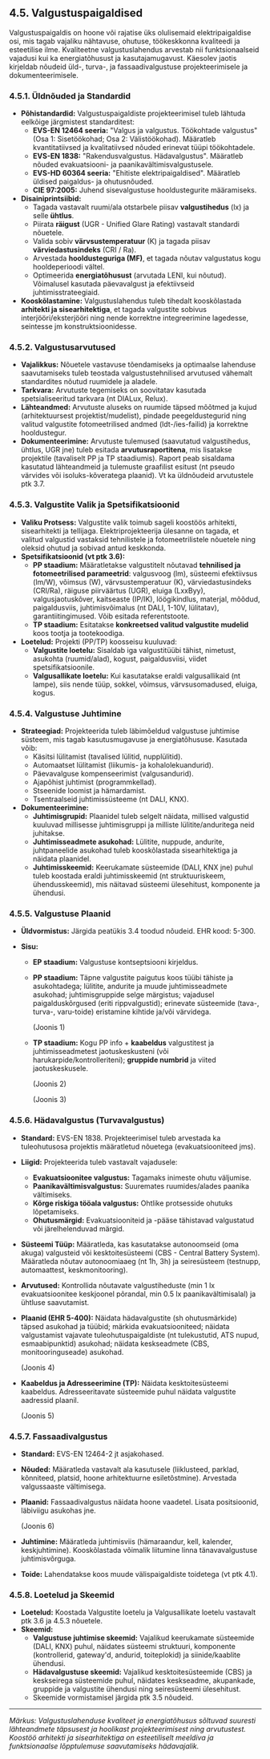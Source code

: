 ## 4.5. Valgustuspaigaldised

Valgustuspaigaldis on hoone või rajatise üks olulisemaid elektripaigaldise osi, mis tagab vajaliku nähtavuse, ohutuse, töökeskkonna kvaliteedi ja esteetilise ilme. Kvaliteetne valgustuslahendus arvestab nii funktsionaalseid vajadusi kui ka energiatõhusust ja kasutajamugavust. Käesolev jaotis kirjeldab nõudeid üld-, turva-, ja fassaadivalgustuse projekteerimisele ja dokumenteerimisele.

### 4.5.1. Üldnõuded ja Standardid

* **Põhistandardid:** Valgustuspaigaldiste projekteerimisel tuleb lähtuda eelkõige järgmistest standarditest:
    * **EVS-EN 12464 seeria:** "Valgus ja valgustus. Töökohtade valgustus" (Osa 1: Sisetöökohad; Osa 2: Välistöökohad). Määratleb kvantitatiivsed ja kvalitatiivsed nõuded erinevat tüüpi töökohtadele.
    * **EVS-EN 1838:** "Rakendusvalgustus. Hädavalgustus". Määratleb nõuded evakuatsiooni- ja paanikavältimisvalgustusele.
    * **EVS-HD 60364 seeria:** "Ehitiste elektripaigaldised". Määratleb üldised paigaldus- ja ohutusnõuded.
    * **CIE 97:2005:** Juhend sisevalgustuse hooldustegurite määramiseks.
* **Disainiprintsiibid:**
    * Tagada vastavalt ruumi/ala otstarbele piisav **valgustihedus** (lx) ja selle **ühtlus**.
    * Piirata **räigust** (UGR - Unified Glare Rating) vastavalt standardi nõuetele.
    * Valida sobiv **värvsustemperatuur** (K) ja tagada piisav **värviedastusindeks** (CRI / Ra).
    * Arvestada **hooldusteguriga (MF)**, et tagada nõutav valgustatus kogu hooldeperioodi vältel.
    * Optimeerida **energiatõhusust** (arvutada LENI, kui nõutud). Võimalusel kasutada päevavalgust ja efektiivseid juhtimisstrateegiaid.
* **Kooskõlastamine:** Valgustuslahendus tuleb tihedalt kooskõlastada **arhitekti ja sisearhitektiga**, et tagada valgustite sobivus interjööri/eksterjööri ning nende korrektne integreerimine lagedesse, seintesse jm konstruktsioonidesse.

### 4.5.2. Valgustusarvutused

* **Vajalikkus:** Nõuetele vastavuse tõendamiseks ja optimaalse lahenduse saavutamiseks tuleb teostada valgustustehnilised arvutused vähemalt standardites nõutud ruumidele ja aladele.
* **Tarkvara:** Arvutuste tegemiseks on soovitatav kasutada spetsialiseeritud tarkvara (nt DIALux, Relux).
* **Lähteandmed:** Arvutuste aluseks on ruumide täpsed mõõtmed ja kujud (arhitektuursest projektist/mudelist), pindade peegeldustegurid ning valitud valgustite fotomeetrilised andmed (ldt-/ies-failid) ja korrektne hooldustegur.
* **Dokumenteerimine:** Arvutuste tulemused (saavutatud valgustihedus, ühtlus, UGR jne) tuleb esitada **arvutusraportitena**, mis lisatakse projektile (tavaliselt PP ja TP staadiumis). Raport peab sisaldama kasutatud lähteandmeid ja tulemuste graafilist esitust (nt pseudo värvides või isoluks-kõveratega plaanid). Vt ka üldnõudeid arvutustele ptk 3.7.

### 4.5.3. Valgustite Valik ja Spetsifikatsioonid

* **Valiku Protsess:** Valgustite valik toimub sageli koostöös arhitekti, sisearhitekti ja tellijaga. Elektriprojekteerija ülesanne on tagada, et valitud valgustid vastaksid tehnilistele ja fotomeetrilistele nõuetele ning oleksid ohutud ja sobivad antud keskkonda.
* **Spetsifikatsioonid (vt ptk 3.6):**
    * **PP staadium:** Määratletakse valgustitelt nõutavad **tehnilised ja fotomeetrilised parameetrid**: valgusvoog (lm), süsteemi efektiivsus (lm/W), võimsus (W), värvsustemperatuur (K), värviedastusindeks (CRI/Ra), räiguse piirväärtus (UGR), eluiga (LxxByy), valgusjaotuskõver, kaitseaste (IP/IK), löögikindlus, materjal, mõõdud, paigaldusviis, juhtimisvõimalus (nt DALI, 1-10V, lülitatav), garantiitingimused. Võib esitada referentstoote.
    * **TP staadium:** Esitatakse **konkreetsed valitud valgustite mudelid** koos tootja ja tootekoodiga.
* **Loetelud:** Projekti (PP/TP) koosseisu kuuluvad:
    * **Valgustite loetelu:** Sisaldab iga valgustitüübi tähist, nimetust, asukohta (ruumid/alad), kogust, paigaldusviisi, viidet spetsifikatsioonile.
    * **Valgusallikate loetelu:** Kui kasutatakse eraldi valgusallikaid (nt lampe), siis nende tüüp, sokkel, võimsus, värvsusomadused, eluiga, kogus.

### 4.5.4. Valgustuse Juhtimine

* **Strateegiad:** Projekteerida tuleb läbimõeldud valgustuse juhtimise süsteem, mis tagab kasutusmugavuse ja energiatõhususe. Kasutada võib:
    * Käsitsi lülitamist (tavalised lülitid, nupplülitid).
    * Automaatset lülitamist (liikumis- ja kohalolekuandurid).
    * Päevavalguse kompenseerimist (valgusandurid).
    * Ajapõhist juhtimist (programmkellad).
    * Stseenide loomist ja hämardamist.
    * Tsentraalseid juhtimissüsteeme (nt DALI, KNX).
* **Dokumenteerimine:**
    * **Juhtimisgrupid:** Plaanidel tuleb selgelt näidata, millised valgustid kuuluvad millisesse juhtimisgruppi ja milliste lülitite/anduritega neid juhitakse.
    * **Juhtimisseadmete asukohad:** Lülitite, nuppude, andurite, juhtpaneelide asukohad tuleb kooskõlastada sisearhitektiga ja näidata plaanidel.
    * **Juhtimisskeemid:** Keerukamate süsteemide (DALI, KNX jne) puhul tuleb koostada eraldi juhtimisskeemid (nt struktuuriskeem, ühendusskeemid), mis näitavad süsteemi ülesehitust, komponente ja ühendusi.

### 4.5.5. Valgustuse Plaanid

* **Üldvormistus:** Järgida peatükis 3.4 toodud nõudeid. EHR kood: 5-300.

* **Sisu:**
    * **EP staadium:** Valgustuse kontseptsiooni kirjeldus.
    
    * **PP staadium:** Täpne valgustite paigutus koos tüübi tähiste ja asukohtadega; lülitite, andurite ja muude juhtimisseadmete asukohad; juhtimisgruppide selge märgistus; vajadusel paigalduskõrgused (eriti rippvalgustid); erinevate süsteemide (tava-, turva-, varu-toide) eristamine kihtide ja/või värvidega.
    
      (Joonis 1)
    
    * **TP staadium:** Kogu PP info + **kaabeldus** valgustitest ja juhtimisseadmetest jaotuskeskusteni (või harukarpide/kontrolleriteni); **gruppide numbrid** ja viited jaotuskeskusele.
    
      (Joonis 2)
    
      (Joonis 3)

### 4.5.6. Hädavalgustus (Turvavalgustus)

* **Standard:** EVS-EN 1838. Projekteerimisel tuleb arvestada ka tuleohutusosa projektis määratletud nõuetega (evakuatsiooniteed jms).

* **Liigid:** Projekteerida tuleb vastavalt vajadusele:
    * **Evakuatsioonitee valgustus:** Tagamaks inimeste ohutu väljumise.
    * **Paanikavältimisvalgustus:** Suuremates ruumides/alades paanika vältimiseks.
    * **Kõrge riskiga tööala valgustus:** Ohtlike protsesside ohutuks lõpetamiseks.
    * **Ohutusmärgid:** Evakuatsiooniteid ja -pääse tähistavad valgustatud või järelhelenduvad märgid.
    
* **Süsteemi Tüüp:** Määratleda, kas kasutatakse autonoomseid (oma akuga) valgusteid või kesktoitesüsteemi (CBS - Central Battery System). Määratleda nõutav autonoomiaaeg (nt 1h, 3h) ja seiresüsteem (testnupp, automaattest, keskmonitooring).

* **Arvutused:** Kontrollida nõutavate valgustiheduste (min 1 lx evakuatsioonitee keskjoonel põrandal, min 0.5 lx paanikavältimisalal) ja ühtluse saavutamist.

* **Plaanid (EHR 5-400):** Näidata hädavalgustite (sh ohutusmärkide) täpsed asukohad ja tüübid; märkida evakuatsiooniteed; näidata valgustamist vajavate tuleohutuspaigaldiste (nt tulekustutid, ATS nupud, esmaabipunktid) asukohad; näidata keskseadmete (CBS, monitooringuseade) asukohad.

    (Joonis 4)

* **Kaabeldus ja Adresseerimine (TP):** Näidata kesktoitesüsteemi kaabeldus. Adresseeritavate süsteemide puhul näidata valgustite aadressid plaanil.

    (Joonis 5)

### 4.5.7. Fassaadivalgustus

* **Standard:** EVS-EN 12464-2 jt asjakohased.

* **Nõuded:** Määratleda vastavalt ala kasutusele (liiklusteed, parklad, kõnniteed, platsid, hoone arhitektuurne esiletõstmine). Arvestada valgussaaste vältimisega.

* **Plaanid:** Fassaadivalgustus näidata hoone vaadetel. Lisata positsioonid, läbiviigu asukohas jne.

  (Joonis 6)

* **Juhtimine:** Määratleda juhtimisviis (hämaraandur, kell, kalender, keskjuhtimine). Kooskõlastada võimalik liitumine linna tänavavalgustuse juhtimisvõrguga.

* **Toide:** Lahendatakse koos muude välispaigaldiste toidetega (vt ptk 4.1).

### 4.5.8. Loetelud ja Skeemid

* **Loetelud:** Koostada Valgustite loetelu ja Valgusallikate loetelu vastavalt ptk 3.6 ja 4.5.3 nõuetele.
* **Skeemid:**
    * **Valgustuse juhtimise skeemid:** Vajalikud keerukamate süsteemide (DALI, KNX) puhul, näidates süsteemi struktuuri, komponente (kontrollerid, gateway'd, andurid, toiteplokid) ja siinide/kaablite ühendusi.
    * **Hädavalgustuse skeemid:** Vajalikud kesktoitesüsteemide (CBS) ja keskseirega süsteemide puhul, näidates keskseadme, akupankade, gruppide ja valgustite ühendusi ning seiresüsteemi ülesehitust.
    * Skeemide vormistamisel järgida ptk 3.5 nõudeid.

---
*Märkus: Valgustuslahenduse kvaliteet ja energiatõhusus sõltuvad suuresti lähteandmete täpsusest ja hoolikast projekteerimisest ning arvutustest. Koostöö arhitekti ja sisearhitektiga on esteetiliselt meeldiva ja funktsionaalse lõpptulemuse saavutamiseks hädavajalik.*
